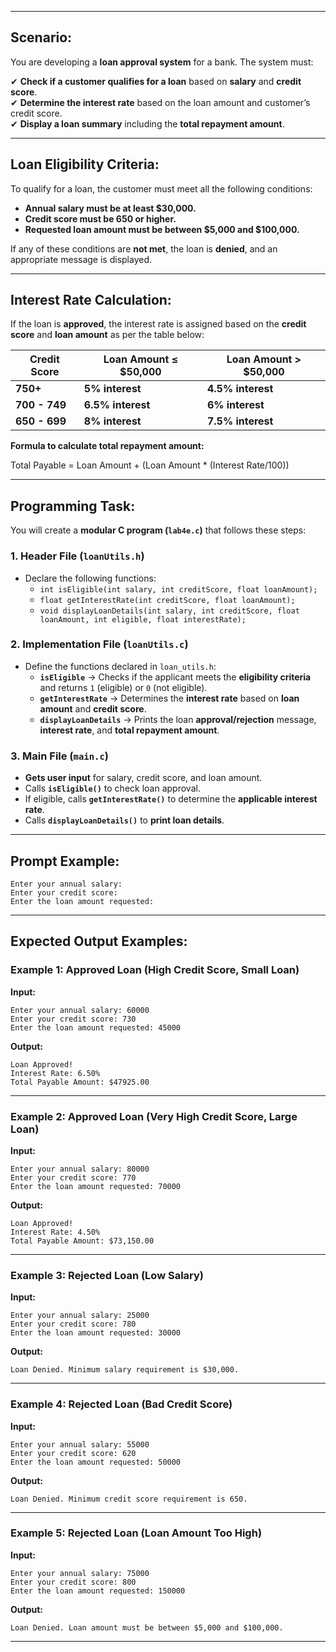 
---

## **Scenario:**  
You are developing a **loan approval system** for a bank. The system must:  

✔ **Check if a customer qualifies for a loan** based on **salary** and **credit score**.  
✔ **Determine the interest rate** based on the loan amount and customer’s credit score.  
✔ **Display a loan summary** including the **total repayment amount**.  

---

## **Loan Eligibility Criteria:**  
To qualify for a loan, the customer must meet all the following conditions:  
- **Annual salary must be at least $30,000.**  
- **Credit score must be 650 or higher.**  
- **Requested loan amount must be between $5,000 and $100,000.**  

If any of these conditions are **not met**, the loan is **denied**, and an appropriate message is displayed.  

---

## **Interest Rate Calculation:**  
If the loan is **approved**, the interest rate is assigned based on the **credit score** and **loan amount** as per the table below:  

| **Credit Score** | **Loan Amount ≤ $50,000** | **Loan Amount > $50,000** |
|-----------------|----------------------|----------------------|
| **750+**        | **5% interest**       | **4.5% interest**   |
| **700 - 749**   | **6.5% interest**     | **6% interest**     |
| **650 - 699**   | **8% interest**       | **7.5% interest**   |

**Formula to calculate total repayment amount:**  

Total Payable = Loan Amount + (Loan Amount * (Interest Rate/100))


---

## **Programming Task:**  

You will create a **modular C program (`lab4e.c`)** that follows these steps:  

### **1. Header File (`loanUtils.h`)**  
- Declare the following functions:
  - `int isEligible(int salary, int creditScore, float loanAmount);`  
  - `float getInterestRate(int creditScore, float loanAmount);`  
  - `void displayLoanDetails(int salary, int creditScore, float loanAmount, int eligible, float interestRate);`  

### **2. Implementation File (`loanUtils.c`)**  
- Define the functions declared in `loan_utils.h`:  
  - **`isEligible`** → Checks if the applicant meets the **eligibility criteria** and returns `1` (eligible) or `0` (not eligible).  
  - **`getInterestRate`** → Determines the **interest rate** based on **loan amount** and **credit score**.  
  - **`displayLoanDetails`** → Prints the loan **approval/rejection** message, **interest rate**, and **total repayment amount**.  

### **3. Main File (`main.c`)**  
- **Gets user input** for salary, credit score, and loan amount.  
- Calls **`isEligible()`** to check loan approval.  
- If eligible, calls **`getInterestRate()`** to determine the **applicable interest rate**.  
- Calls **`displayLoanDetails()`** to **print loan details**.  

---

## **Prompt Example:**  
```plaintext
Enter your annual salary: 
Enter your credit score: 
Enter the loan amount requested: 
```

---

## **Expected Output Examples:**  

### **Example 1: Approved Loan (High Credit Score, Small Loan)**  
**Input:**  
```plaintext
Enter your annual salary: 60000  
Enter your credit score: 730  
Enter the loan amount requested: 45000  
```
**Output:**  
```plaintext
Loan Approved!
Interest Rate: 6.50%
Total Payable Amount: $47925.00
```

---

### **Example 2: Approved Loan (Very High Credit Score, Large Loan)**  
**Input:**  
```plaintext
Enter your annual salary: 80000  
Enter your credit score: 770  
Enter the loan amount requested: 70000  
```
**Output:**  
```plaintext
Loan Approved!
Interest Rate: 4.50%
Total Payable Amount: $73,150.00
```

---

### **Example 3: Rejected Loan (Low Salary)**  
**Input:**  
```plaintext
Enter your annual salary: 25000  
Enter your credit score: 780  
Enter the loan amount requested: 30000  
```
**Output:**  
```plaintext
Loan Denied. Minimum salary requirement is $30,000.
```

---

### **Example 4: Rejected Loan (Bad Credit Score)**  
**Input:**  
```plaintext
Enter your annual salary: 55000  
Enter your credit score: 620  
Enter the loan amount requested: 50000  
```
**Output:**  
```plaintext
Loan Denied. Minimum credit score requirement is 650.
```

---

### **Example 5: Rejected Loan (Loan Amount Too High)**  
**Input:**  
```plaintext
Enter your annual salary: 75000  
Enter your credit score: 800  
Enter the loan amount requested: 150000  
```
**Output:**  
```plaintext
Loan Denied. Loan amount must be between $5,000 and $100,000.
```

---
